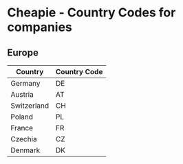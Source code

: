# Cheapie - Country Codes for companies

## Europe

| Country | Country Code |
| ------- | ------------ |
| Germany | DE |
| Austria | AT |
| Switzerland | CH |
| Poland | PL |
| France | FR |
| Czechia | CZ |
| Denmark | DK |